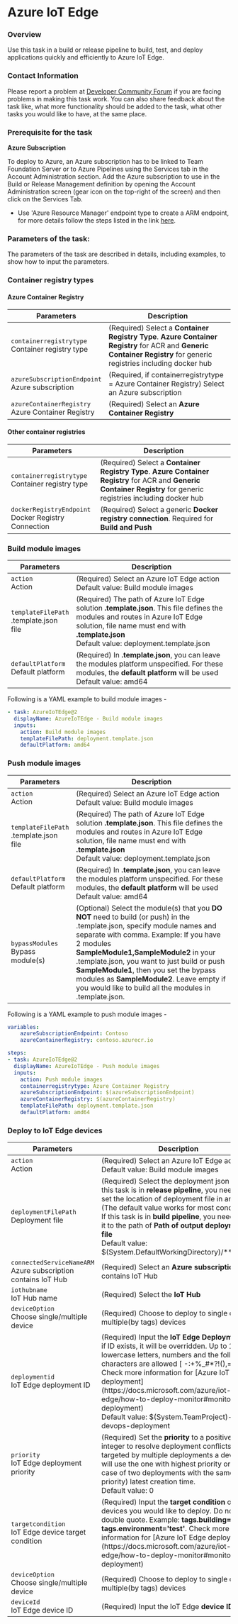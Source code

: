 # Azure IoT Edge

### Overview

Use this task in a build or release pipeline to build, test, and deploy applications quickly and efficiently to Azure IoT Edge.

### Contact Information

Please report a problem at [Developer Community Forum](https://developercommunity.visualstudio.com/spaces/21/index.html) if you are facing problems in making this task work.  You can also share feedback about the task like, what more functionality should be added to the task, what other tasks you would like to have, at the same place.

### Prerequisite for the task

**Azure Subscription**

To deploy to Azure, an Azure subscription has to be linked to Team Foundation Server or to Azure Pipelines using the Services tab in the Account Administration section. Add the Azure subscription to use in the Build or Release Management definition by opening the Account Administration screen (gear icon on the top-right of the screen) and then click on the Services Tab. 

 - Use 'Azure Resource Manager' endpoint type to create a ARM endpoint, for more details follow the steps listed in the link [here](https://go.microsoft.com/fwlink/?LinkID=623000&clcid=0x409).

### Parameters of the task:

The parameters of the task are described in details, including examples, to show how to input the parameters.

### Container registry types

#### Azure Container Registry

<table><thead><tr><th>Parameters</th><th>Description</th></tr></thead>
<tr><td><code>containerregistrytype</code><br/>Container registry type</td><td>(Required) Select a <b>Container Registry Type</b>. <b>Azure Container Registry</b> for ACR and <b>Generic Container Registry</b> for generic registries including docker hub</td></tr>
<tr><td><code>azureSubscriptionEndpoint</code><br/>Azure subscription</td><td>(Required, if containerregistrytype = Azure Container Registry) Select an Azure subscription</td></tr>
<tr><td><code>azureContainerRegistry</code><br/>Azure Container Registry</td><td>(Required) Select an <b>Azure Container Registry</b></td></tr>
</table>

#### Other container registries

<table><thead><tr><th>Parameters</th><th>Description</th></tr></thead>
<tr><td><code>containerregistrytype</code><br/>Container registry type</td><td>(Required) Select a <b>Container Registry Type</b>. <b>Azure Container Registry</b> for ACR and <b>Generic Container Registry</b> for generic registries including docker hub</td></tr>
<tr><td><code>dockerRegistryEndpoint</code><br/>Docker Registry Connection</td><td>(Required) Select a generic <b>Docker registry connection</b>. Required for <b>Build and Push</b></td></tr>
</table>

### Build module images

<table><thead><tr><th>Parameters</th><th>Description</th></tr></thead>
<tr><td><code>action</code><br/>Action</td><td>(Required) Select an Azure IoT Edge action<br/>Default value: Build module images</td></tr>
<tr><td><code>templateFilePath</code><br/>.template.json file</td><td>(Required) The path of Azure IoT Edge solution <b>.template.json</b>. This file defines the modules and routes in Azure IoT Edge solution, file name must end with <b>.template.json</b><br/>Default value: deployment.template.json</td></tr>
<tr><td><code>defaultPlatform</code><br/>Default platform</td><td>(Required) In <b>.template.json</b>, you can leave the modules platform unspecified. For these modules, the <b>default platform</b> will be used <br/>Default value: amd64</td></tr>
</table>

Following is a YAML example to build module images - 

```YAML
- task: AzureIoTEdge@2
  displayName: AzureIoTEdge - Build module images
  inputs:
    action: Build module images
    templateFilePath: deployment.template.json
    defaultPlatform: amd64  
```

### Push module images

<table><thead><tr><th>Parameters</th><th>Description</th></tr></thead>
<tr><td><code>action</code><br/>Action</td><td>(Required) Select an Azure IoT Edge action<br/>Default value: Build module images</td></tr>
<tr><td><code>templateFilePath</code><br/>.template.json file</td><td>(Required) The path of Azure IoT Edge solution <b>.template.json</b>. This file defines the modules and routes in Azure IoT Edge solution, file name must end with <b>.template.json</b><br/>Default value: deployment.template.json</td></tr>
<tr><td><code>defaultPlatform</code><br/>Default platform</td><td>(Required) In <b>.template.json</b>, you can leave the modules platform unspecified. For these modules, the <b>default platform</b> will be used <br/>Default value: amd64</td></tr>
<tr><td><code>bypassModules</code><br/>Bypass module(s)</td><td>(Optional) Select the module(s) that you <b>DO NOT</b> need to build (or push) in the .template.json, specify module names and separate with comma. Example: If you have 2 modules <b>SampleModule1,SampleModule2</b> in your .template.json, you want to just build or push <b>SampleModule1</b>, then you set the bypass modules as <b>SampleModule2</b>. Leave empty if you would like to build all the modules in .template.json.
</table>

Following is a YAML example to push module images - 

```YAML
variables:
    azureSubscriptionEndpoint: Contoso
    azureContainerRegistry: contoso.azurecr.io

steps:    
- task: AzureIoTEdge@2
  displayName: AzureIoTEdge - Push module images
  inputs:
    action: Push module images
    containerregistrytype: Azure Container Registry
    azureSubscriptionEndpoint: $(azureSubscriptionEndpoint)
    azureContainerRegistry: $(azureContainerRegistry)
    templateFilePath: deployment.template.json
    defaultPlatform: amd64  
```

### Deploy to IoT Edge devices

<table><thead><tr><th>Parameters</th><th>Description</th></tr></thead>
<tr><td><code>action</code><br/>Action</td><td>(Required) Select an Azure IoT Edge action<br/>Default value: Build module images</td></tr>
<tr><td><code>deploymentFilePath</code><br/>Deployment file</td><td>(Required) Select the deployment json file. If this task is in <b>release pipeline</b>, you need to set the location of deployment file in artifact (The default value works for most conditions). If this task is in <b>build pipeline</b>, you need to set it to the path of <b>Path of output deployment file</b><br/>Default value: $(System.DefaultWorkingDirectory)/**/*.json</td></tr>
<tr><td><code>connectedServiceNameARM</code><br/>Azure subscription contains IoT Hub</td><td>(Required) Select an <b>Azure subscription</b> that contains IoT Hub</td></tr>
<tr><td><code>iothubname</code><br/>IoT Hub name</td><td>(Required) Select the <b>IoT Hub</b></td></tr>
<tr><td><code>deviceOption</code><br/>Choose single/multiple device</td><td>(Required) Choose to deploy to single or multiple(by tags) devices</td></tr>
<tr><td><code>deploymentid</code><br/>IoT Edge deployment ID</td><td>(Required) Input the <b>IoT Edge Deployment ID</b>, if ID exists, it will be overridden. Up to 128 lowercase letters, numbers and the following characters are allowed [ -:+%_#*?!(),=@;' ]. Check more information for [Azure IoT Edge deployment](https://docs.microsoft.com/azure/iot-edge/how-to-deploy-monitor#monitor-a-deployment)<br/>Default value: $(System.TeamProject)-devops-deployment</td></tr>
<tr><td><code>priority</code><br/>IoT Edge deployment priority</td><td>(Required) Set the <b>priority</b> to a positive integer to resolve deployment conflicts: when targeted by multiple deployments a device will use the one with highest priority or (in case of two deployments with the same priority) latest creation time. <br/>Default value: 0</td></tr>
<tr><td><code>targetcondition</code><br/>IoT Edge device target condition</td><td>(Required) Input the <b>target condition</b> of devices you would like to deploy. Do not use double quote. Example: <b>tags.building=9 and tags.environment='test'</b>. Check more information for [Azure IoT Edge deployment](https://docs.microsoft.com/azure/iot-edge/how-to-deploy-monitor#monitor-a-deployment)
</tr>
<tr><td><code>deviceOption</code><br/>Choose single/multiple device</td><td>(Required) Choose to deploy to single or multiple(by tags) devices</td></tr>
<tr><td><code>deviceId</code><br/>IoT Edge device ID</td><td>(Required) Input the IoT Edge <b>device ID</b></td></tr>
</table>
